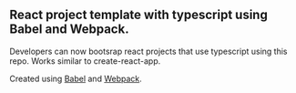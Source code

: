 ## React project template with typescript using Babel and Webpack.

Developers can now bootsrap react projects that use typescript using this repo. Works similar to create-react-app.

Created using [Babel](https://babeljs.io/) and [Webpack](https://webpack.js.org/).
